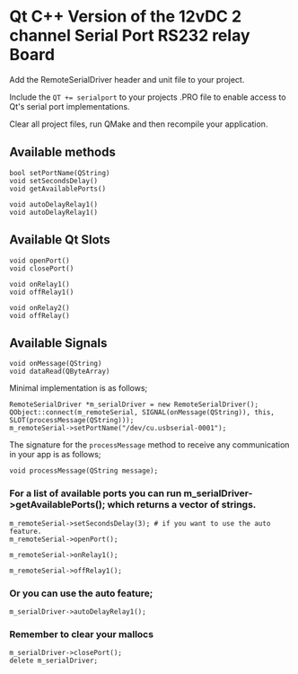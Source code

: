 
# Qt C++ Version of the 12vDC 2 channel Serial Port RS232 relay Board


Add the RemoteSerialDriver header and unit file to your project.

Include the `QT += serialport` to your projects .PRO file to enable access to
Qt's serial port implementations.

Clear all project files, run QMake and then recompile your application.

## Available methods
```
bool setPortName(QString)
void setSecondsDelay()
void getAvailablePorts()

void autoDelayRelay1()
void autoDelayRelay1()
```

## Available Qt Slots
```
void openPort()
void closePort()

void onRelay1()
void offRelay1()

void onRelay2()
void offRelay()
```

## Available Signals
```
void onMessage(QString)
void dataRead(QByteArray)
```

Minimal implementation is as follows;
```
RemoteSerialDriver *m_serialDriver = new RemoteSerialDriver();
QObject::connect(m_remoteSerial, SIGNAL(onMessage(QString)), this, SLOT(processMessage(QString)));
m_remoteSerial->setPortName("/dev/cu.usbserial-0001");
```
The signature for the `processMessage` method to receive any communication in
your app is as follows;

```
void processMessage(QString message);
```

### For a list of available ports you can run m_serialDriver->getAvailablePorts(); which returns a vector of strings.
```
m_remoteSerial->setSecondsDelay(3); # if you want to use the auto feature.
m_remoteSerial->openPort();

m_remoteSerial->onRelay1();

m_remoteSerial->offRelay1();
```
### Or you can use the auto feature;
```
m_serialDriver->autoDelayRelay1();
```

### Remember to clear your mallocs
```
m_serialDriver->closePort();
delete m_serialDriver;
```


